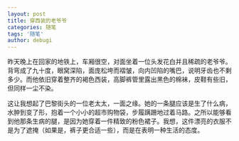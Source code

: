 ```yaml
---
layout: post
title: 穿西装的老爷爷
categories: 随笔
tags: '随笔'
author: debugi
---
```


昨天晚上在回家的地铁上，车厢很空，对面坐着一位头发花白并且稀疏的老爷爷。背弯成了九十度，眼窝深陷，面庞松垮而褶皱，向内凹陷的嘴巴，说明牙齿也不剩多少。而他依旧穿着整齐的褐色西装，高脚裤管里露出黑色的棉袜，皮鞋有些旧，但同样一尘不染。  

这让我想起了巴黎街头的一位老太太，一面之缘。她的一条腿应该是生了什么病，水肿到变了形，抱着一个小小的超市购物袋，步履蹒跚地过着马路。之所以能够看到他那条生病的腿，是因为她穿着一件精致的粉色裙子。我想，这件漂亮的衣服不是为了遮掩（如果是，裤子更合适一些），而是在表明一种生活的态度。  




